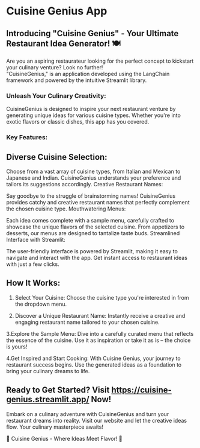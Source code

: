 # Cuisine Genius App

## Introducing "Cuisine Genius" - Your Ultimate Restaurant Idea Generator! 🍽️

Are you an aspiring restaurateur looking for the perfect concept to kickstart your culinary venture? Look no further!  
"CuisineGenius," is an application developed using the LangChain framework and powered by the intuitive Streamlit library.

### Unleash Your Culinary Creativity:
CuisineGenius is designed to inspire your next restaurant venture by generating unique ideas for various cuisine types. Whether you're into exotic flavors or classic dishes, this app has you covered.

### Key Features:

## Diverse Cuisine Selection:

Choose from a vast array of cuisine types, from Italian and Mexican to Japanese and Indian. CuisineGenius understands your preference and tailors its suggestions accordingly.
Creative Restaurant Names:

Say goodbye to the struggle of brainstorming names! CuisineGenius provides catchy and creative restaurant names that perfectly complement the chosen cuisine type.
Mouthwatering Menus:

Each idea comes complete with a sample menu, carefully crafted to showcase the unique flavors of the selected cuisine. From appetizers to desserts, our menus are designed to tantalize taste buds.
Streamlined Interface with Streamlit:

The user-friendly interface is powered by Streamlit, making it easy to navigate and interact with the app. Get instant access to restaurant ideas with just a few clicks.
## How It Works:

1. Select Your Cuisine:
Choose the cuisine type you're interested in from the dropdown menu.

2. Discover a Unique Restaurant Name:
Instantly receive a creative and engaging restaurant name tailored to your chosen cuisine.

3.Explore the Sample Menu:
Dive into a carefully curated menu that reflects the essence of the cuisine. Use it as inspiration or take it as is – the choice is yours!

4.Get Inspired and Start Cooking:
With Cuisine Genius, your journey to restaurant success begins. Use the generated ideas as a foundation to bring your culinary dreams to life.

## Ready to Get Started? Visit https://cuisine-genius.streamlit.app/ Now!

Embark on a culinary adventure with CuisineGenius and turn your restaurant dreams into reality. Visit our website and let the creative ideas flow. Your culinary masterpiece awaits!

🌟 Cuisine Genius - Where Ideas Meet Flavor! 🌟
